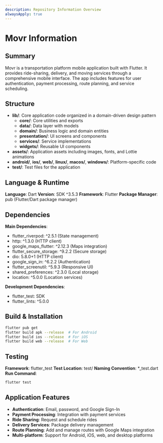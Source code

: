 ```yaml
---
description: Repository Information Overview
alwaysApply: true
---
```


# Movr Information

## Summary
Movr is a transportation platform mobile application built with Flutter. It provides ride-sharing, delivery, and moving services through a comprehensive mobile interface. The app includes features for user authentication, payment processing, route planning, and service scheduling.

## Structure
- **lib/**: Core application code organized in a domain-driven design pattern
  - **core/**: Core utilities and exports
  - **data/**: Data layer with models
  - **domain/**: Business logic and domain entities
  - **presentation/**: UI screens and components
  - **services/**: Service implementations
  - **widgets/**: Reusable UI components
- **assets/**: Application assets including images, fonts, and Lottie animations
- **android/**, **ios/**, **web/**, **linux/**, **macos/**, **windows/**: Platform-specific code
- **test/**: Test files for the application

## Language & Runtime
**Language**: Dart
**Version**: SDK ^3.5.3
**Framework**: Flutter
**Package Manager**: pub (Flutter/Dart package manager)

## Dependencies
**Main Dependencies**:
- flutter_riverpod: ^2.5.1 (State management)
- http: ^1.3.0 (HTTP client)
- google_maps_flutter: ^2.12.3 (Maps integration)
- flutter_secure_storage: ^9.2.2 (Secure storage)
- dio: 5.8.0+1 (HTTP client)
- google_sign_in: ^6.2.2 (Authentication)
- flutter_screenutil: ^5.9.3 (Responsive UI)
- shared_preferences: ^2.3.0 (Local storage)
- location: ^5.0.0 (Location services)

**Development Dependencies**:
- flutter_test: SDK
- flutter_lints: ^5.0.0

## Build & Installation
```bash
flutter pub get
flutter build apk --release  # For Android
flutter build ios --release  # For iOS
flutter build web --release  # For Web
```

## Testing
**Framework**: flutter_test
**Test Location**: test/
**Naming Convention**: *_test.dart
**Run Command**:
```bash
flutter test
```

## Application Features
- **Authentication**: Email, password, and Google Sign-In
- **Payment Processing**: Integration with payment services
- **Ride Sharing**: Request and schedule rides
- **Delivery Services**: Package delivery management
- **Route Planning**: Add and manage routes with Google Maps integration
- **Multi-platform**: Support for Android, iOS, web, and desktop platforms